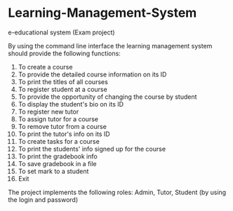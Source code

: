 # Learning-Management-System
e-educational system (Exam project)

By using the command line interface the learning management system should  provide the following functions:
1. To create a course
2. To provide the detailed course information on its ID
3. To print the titles of all courses
4. To register student at a course
5. To provide the opportunity of changing the course by student
6. To display the student's bio on its ID
7. To register new tutor
8. To assign tutor for a course
9. To remove tutor from a course
10. To print the tutor's info on its ID
11. To create tasks for a course
12. To print the students' info signed up for the course
13. To print the gradebook info
14. To save gradebook in a file
15. To set mark to a student
16. Exit

The project implements the following roles:
Admin, Tutor, Student (by using the login and password)
